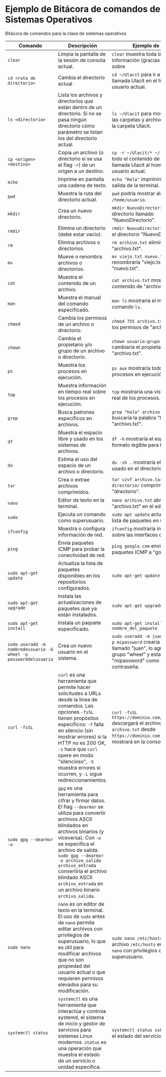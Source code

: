
# Ejemplo de Bitácora de comandos de Sistemas Operativos
Bitácora de comandos para la clase de sistemas operativos

| Comando | Descripción | Ejemplo de uso |
|--|--|--|
| `clear` | Limpia la pantalla de la sesión de consola actual. | `clear` muestra toda la información (gracias al flag `-a`) sobre 
| `cd <ruta de directorio>` | Cambia el directorio actual | `cd ~/Ulacit` para ir a una carpeta llamada Ulacit en el home (~) del usuario actual. |
| `ls <directorio>` | Lista los archivos y directorios que están dentro de un directorio. Si no se pasa ningún directorio cómo parámetro se listan los del directorio actual. | `ls ~/Ulacit` para mostrar todas las carpetas y archivos dentro de la carpeta Ulacit. |
| `cp <origen> <destino>` | Copia un archivo (o directorio si se usa el flag `-r`) de un origen a un destino. | `cp -r ~/Ulacit/* ~/` para copiar todo el contenido de la carpeta llamada Ulacit al home del usuario actual. |
| `echo`| Imprime en pantalla una cadena de texto. | `echo "Hola"` imprimiría Hola en la salida de la terminal. | cambiaría al directorio Documents. |
| `pwd`| Muestra la ruta del directorio actual. | `pwd` podría mostrar algo como `/home/usuario`. |
| `mkdir`| Crea un nuevo directorio. | `mkdir NuevoDirectorio` crearía un directorio llamado "NuevoDirectorio". |
| `rmdir`| Elimina un directorio (debe estar vacío). | `rmdir NuevoDirectorio` eliminaría el directorio "NuevoDirectorio". |
| `rm`| Elimina archivos o directorios.| `rm archivo.txt` eliminaría "archivo.txt".|
| `mv` | Mueve o renombra archivos o directorios. | `mv viejo.txt nuevo.txt` renombraría "viejo.txt" a "nuevo.txt". |
| `cat` | Muestra el contenido de un archivo. | `cat archivo.txt` mostraría el contenido de "archivo.txt". |
| `man` | Muestra el manual del comando especificado. | `man ls` mostraría el manual del comando `ls`. |
| `chmod` | Cambia los permisos de un archivo o directorio. | `chmod 755 archivo.txt` cambiaría los permisos de "archivo.txt".      |
| `chown` | Cambia el propietario y/o grupo de un archivo o directorio. | `chown usuario:grupo archivo.txt` cambiaría el propietario de "archivo.txt". |
| `ps` | Muestra los procesos en ejecución. | `ps aux` mostraría todos los procesos en ejecución. |
| `top` | Muestra información en tiempo real sobre los procesos en ejecución. | `top` mostraría una vista en tiempo real de los procesos. |
| `grep` | Busca patrones específicos en archivos. | `grep "hola" archivo.txt` buscaría la palabra "hola" en "archivo.txt". |
| `df` | Muestra el espacio libre y usado en los sistemas de archivos. | `df -h` mostraría el espacio en un formato legible para humanos. |
| `du` | Estima el uso del espacio de un archivo o directorio. | `du -sh .` mostraría el espacio usado en el directorio actual. |
| `tar` | Crea o extrae archivos comprimidos. | `tar czvf archivo.tar.gz directorio/` comprimiría "directorio". |
| `nano` | Editor de texto en la terminal. | `nano archivo.txt` abriría "archivo.txt" en el editor nano. |
| `sudo` | Ejecuta un comando como superusuario. | `sudo apt update` actualizaría la lista de paquetes en un sistema. |
| `ifconfig` | Muestra o configura información de red. | `ifconfig` mostraría información sobre las interfaces de red. |
| `ping` | Envía paquetes ICMP para probar la conectividad de red. | `ping google.com` enviaría paquetes ICMP a "google.com". |
| `sudo apt-get update` | Actualiza la lista de paquetes disponibles en los repositorios configurados.| `sudo apt-get update`|
| `sudo apt-get upgrade`| Instala las actualizaciones de paquetes que ya están instalados.| `sudo apt-get upgrade` OfficeLibre |
| `sudo apt-get install`| Instala un paquete especificado.| `sudo apt-get install nombre_del_paquete` |
| `sudo useradd -m nombredeusuario -G wheel -p passworddelusuario` | Crea un nuevo usuario en el sistema. | `sudo useradd -m juan -G wheel -p mipassword` crearía un usuario llamado "juan", lo agregaría al grupo "wheel" y establecería "mipassword" como su contraseña. |
| `curl -fsSL`| `curl` es una herramienta que permite hacer solicitudes a URLs desde la línea de comandos. Las opciones `-fsSL` tienen propósitos específicos: `-f` falla en silencio (sin mostrar errores) si la HTTP no es 200 OK, `-s` hace que `curl` opere en modo "silencioso", `-S` muestra errores si ocurren, y `-L` sigue redireccionamientos. | `curl -fsSL https://dominio.com/archivo.txt` descargará el archivo `archivo.txt` desde `https://dominio.com` y lo mostrará en la consola. |
| `sudo gpg --dearmor -o` | `gpg` es una herramienta para cifrar y firmar datos. El flag `--dearmor` se utiliza para convertir archivos ASCII blindados en archivos binarios (y viceversa). Con `-o` se especifica el archivo de salida. `sudo gpg --dearmor -o archivo_salida archivo_entrada` convertiría el archivo blindado ASCII `archivo_entrada` en un archivo binario `archivo_salida`. |
| `sudo nano` | `nano` es un editor de texto en la terminal. El uso de `sudo` antes de `nano` permite editar archivos con privilegios de superusuario, lo que es útil para modificar archivos que no son propiedad del usuario actual o que requieren permisos elevados para su modificación. | `sudo nano /etc/hosts` abriría el archivo `/etc/hosts` en el editor `nano` con privilegios de superusuario. |
| `systemctl status` | `systemctl` es una herramienta que interactúa y controla systemd, el sistema de inicio y gestor de servicios para sistemas Linux modernos. `status` es una operación que muestra el estado de un servicio o unidad específica. | `systemctl status sshd` mostraría el estado del servicio SSH. |
